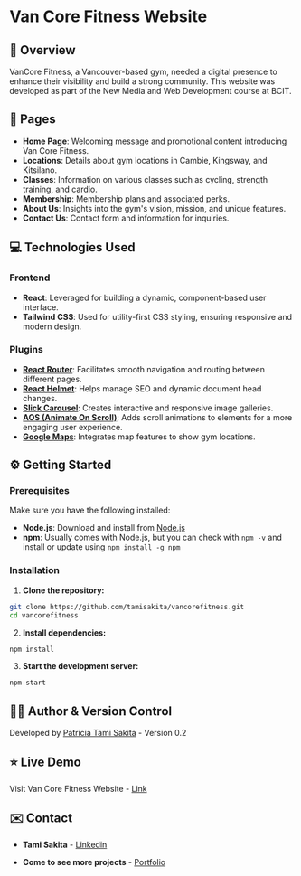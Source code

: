 # Van Core Fitness Website

## :mega: Overview

VanCore Fitness, a Vancouver-based gym, needed a digital presence to enhance their visibility and build a strong community. This website was developed as part of the New Media and Web Development course at BCIT.


## :page_facing_up: Pages

- **Home Page**: Welcoming message and promotional content introducing Van Core Fitness.
- **Locations**: Details about gym locations in Cambie, Kingsway, and Kitsilano.
- **Classes**: Information on various classes such as cycling, strength training, and cardio.
- **Membership**: Membership plans and associated perks.
- **About Us**: Insights into the gym's vision, mission, and unique features.
- **Contact Us**: Contact form and information for inquiries.
  

## :computer: Technologies Used

### Frontend
- **React**: Leveraged for building a dynamic, component-based user interface.
- **Tailwind CSS**: Used for utility-first CSS styling, ensuring responsive and modern design.
  

### Plugins
- **[React Router](https://reactrouter.com/)**: Facilitates smooth navigation and routing between different pages.
- **[React Helmet](https://github.com/nfl/react-helmet)**: Helps manage SEO and dynamic document head changes.
- **[Slick Carousel](https://react-slick.neostack.com/)**: Creates interactive and responsive image galleries.
- **[AOS (Animate On Scroll)](https://michalsnik.github.io/aos/)**: Adds scroll animations to elements for a more engaging user experience.
- **[Google Maps](https://mapsplatform.google.com/resources/blog/introducing-react-components-for-the-maps-javascript-api/)**: Integrates map features to show gym locations.
  

## :gear: Getting Started

### Prerequisites

Make sure you have the following installed:
- **Node.js**: Download and install from [Node.js](https://nodejs.org/)
- **npm**: Usually comes with Node.js, but you can check with `npm -v` and install or update using `npm install -g npm`
  

### Installation

1. **Clone the repository:**

  ```bash
  git clone https://github.com/tamisakita/vancorefitness.git
  cd vancorefitness
  ```

2. **Install dependencies:**
 
  ```bash
  npm install
  ```

3. **Start the development server:**

  ```bash
  npm start
```


## :woman_technologist: Author & Version Control

Developed by [Patricia Tami Sakita](https://github.com/tamisakita) - Version 0.2


## :star: Live Demo

Visit Van Core Fitness Website - [Link](https://tamisakita.github.io/vancorefitness/#/)


## :envelope: Contact

- **Tami Sakita** - [Linkedin](https://www.linkedin.com/in/patriciatamisakita/)

- **Come to see more projects** - [Portfolio](https://tamisakita.ca/)
